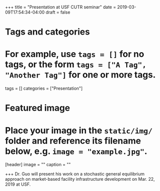 +++
title = "Presentation at USF CUTR seminar"
date = 2019-03-09T17:54:34-04:00
draft = false

# Tags and categories
# For example, use `tags = []` for no tags, or the form `tags = ["A Tag", "Another Tag"]` for one or more tags.
tags = []
categories = ["Presentation"]

# Featured image
# Place your image in the `static/img/` folder and reference its filename below, e.g. `image = "example.jpg"`.
[header]
image = ""
caption = ""

+++
Dr. Guo will present his work on a stochastic general equilibrium approach on market-based facility infrastructure development on Mar. 22, 2019 at USF.
